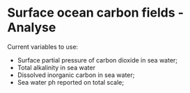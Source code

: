 <h1>Surface ocean carbon fields - Analyse</h1>

<p>Current variables to use:</p>
<ul>
    <li>Surface partial pressure of carbon dioxide in sea water;</li>
    <li>Total alkalinity in sea water</li>
    <li>Dissolved inorganic carbon in sea water;</li>
    <li>Sea water ph reported on total scale;</li>
</ul>